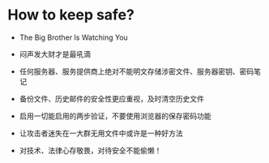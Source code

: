 # How to keep safe?

* The Big Brother Is Watching You

* 闷声发大财才是最吼滴

* 任何服务器、服务提供商上绝对不能明文存储涉密文件、服务器密钥、密码笔记

* 备份文件、历史邮件的安全性更应重视，及时清空历史文件

* 启用一切能启用的两步验证，不要使用浏览器的保存密码功能

* 让攻击者迷失在一大群无用文件中或许是一种好方法

* 对技术、法律心存敬畏，对待安全不能偷懒！